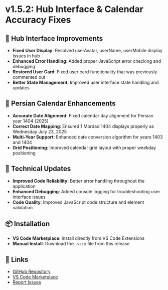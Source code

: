 # v1.5.2: Hub Interface & Calendar Accuracy Fixes

## 🔧 Hub Interface Improvements
- **Fixed User Display**: Resolved userAvatar, userName, userMobile display issues in hub
- **Enhanced Error Handling**: Added proper JavaScript error checking and debugging  
- **Restored User Card**: Fixed user card functionality that was previously commented out
- **Better State Management**: Improved user interface state handling and updates

## 📅 Persian Calendar Enhancements  
- **Accurate Date Alignment**: Fixed calendar day alignment for Persian year 1404 (2025)
- **Correct Date Mapping**: Ensured 1 Mordad 1404 displays properly as Wednesday July 23, 2025
- **Multi-Year Support**: Enhanced date conversion algorithm for years 1403 and 1404
- **Grid Positioning**: Improved calendar grid layout with proper weekday positioning

## 🚀 Technical Updates
- **Improved Code Reliability**: Better error handling throughout the application
- **Enhanced Debugging**: Added console logging for troubleshooting user interface issues
- **Code Quality**: Improved JavaScript code structure and element validation

## 📦 Installation
- **VS Code Marketplace**: Install directly from VS Code Extensions
- **Manual Install**: Download the `.vsix` file from this release

## 🔗 Links
- [GitHub Repository](https://github.com/shahkochaki/VSCode-Copilot)
- [VS Code Marketplace](https://marketplace.visualstudio.com/items?itemName=shahkochaki.vscode-persian-copilot)
- [Report Issues](https://github.com/shahkochaki/VSCode-Copilot/issues)
